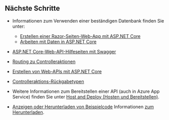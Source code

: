 ## <a name="next-steps"></a>Nächste Schritte

* Informationen zum Verwenden einer beständigen Datenbank finden Sie unter:

  * [Erstellen einer Razor-Seiten-Web-App mit ASP.NET Core](xref:tutorials/index)
  * [Arbeiten mit Daten in ASP.NET Core](xref:data/index)

* [ASP.NET Core-Web-API-Hilfeseiten mit Swagger](xref:tutorials/web-api-help-pages-using-swagger)
* [Routing zu Controlleraktionen](xref:mvc/controllers/routing)
* [Erstellen von Web-APIs mit ASP.NET Core](xref:web-api/index)
* [Controlleraktions-Rückgabetypen](xref:web-api/action-return-types)
* Weitere Informationen zum Bereitstellen einer API (auch in Azure App Service) finden Sie unter [Host and Deploy (Hosten und Bereitstellen)](xref:host-and-deploy/index).
* [Anzeigen oder Herunterladen von Beispielcode](https://github.com/aspnet/Docs/tree/master/aspnetcore/tutorials/first-web-api/samples) Informationen [zum Herunterladen](xref:tutorials/index#how-to-download-a-sample).
